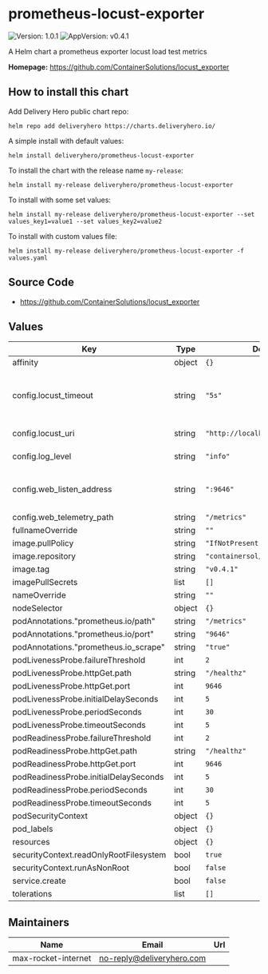 # prometheus-locust-exporter

![Version: 1.0.1](https://img.shields.io/badge/Version-1.0.1-informational?style=flat-square) ![AppVersion: v0.4.1](https://img.shields.io/badge/AppVersion-v0.4.1-informational?style=flat-square)

A Helm chart a prometheus exporter locust load test metrics

**Homepage:** <https://github.com/ContainerSolutions/locust_exporter>

## How to install this chart

Add Delivery Hero public chart repo:

```console
helm repo add deliveryhero https://charts.deliveryhero.io/
```

A simple install with default values:

```console
helm install deliveryhero/prometheus-locust-exporter
```

To install the chart with the release name `my-release`:

```console
helm install my-release deliveryhero/prometheus-locust-exporter
```

To install with some set values:

```console
helm install my-release deliveryhero/prometheus-locust-exporter --set values_key1=value1 --set values_key2=value2
```

To install with custom values file:

```console
helm install my-release deliveryhero/prometheus-locust-exporter -f values.yaml
```

## Source Code

* <https://github.com/ContainerSolutions/locust_exporter>

## Values

| Key | Type | Default | Description |
|-----|------|---------|-------------|
| affinity | object | `{}` |  |
| config.locust_timeout | string | `"5s"` | timeout when getting metrics from locust |
| config.locust_uri | string | `"http://localhost:8089"` | the locust endpoint |
| config.log_level | string | `"info"` | the log level |
| config.web_listen_address | string | `":9646"` | the address to listen on for metric serving |
| config.web_telemetry_path | string | `"/metrics"` | the path |
| fullnameOverride | string | `""` |  |
| image.pullPolicy | string | `"IfNotPresent"` |  |
| image.repository | string | `"containersol/locust_exporter"` |  |
| image.tag | string | `"v0.4.1"` |  |
| imagePullSecrets | list | `[]` |  |
| nameOverride | string | `""` |  |
| nodeSelector | object | `{}` |  |
| podAnnotations."prometheus.io/path" | string | `"/metrics"` |  |
| podAnnotations."prometheus.io/port" | string | `"9646"` |  |
| podAnnotations."prometheus.io_scrape" | string | `"true"` |  |
| podLivenessProbe.failureThreshold | int | `2` |  |
| podLivenessProbe.httpGet.path | string | `"/healthz"` |  |
| podLivenessProbe.httpGet.port | int | `9646` |  |
| podLivenessProbe.initialDelaySeconds | int | `5` |  |
| podLivenessProbe.periodSeconds | int | `30` |  |
| podLivenessProbe.timeoutSeconds | int | `5` |  |
| podReadinessProbe.failureThreshold | int | `2` |  |
| podReadinessProbe.httpGet.path | string | `"/healthz"` |  |
| podReadinessProbe.httpGet.port | int | `9646` |  |
| podReadinessProbe.initialDelaySeconds | int | `5` |  |
| podReadinessProbe.periodSeconds | int | `30` |  |
| podReadinessProbe.timeoutSeconds | int | `5` |  |
| podSecurityContext | object | `{}` |  |
| pod_labels | object | `{}` |  |
| resources | object | `{}` |  |
| securityContext.readOnlyRootFilesystem | bool | `true` |  |
| securityContext.runAsNonRoot | bool | `false` |  |
| service.create | bool | `false` |  |
| tolerations | list | `[]` |  |

## Maintainers

| Name | Email | Url |
| ---- | ------ | --- |
| max-rocket-internet | no-reply@deliveryhero.com |  |

